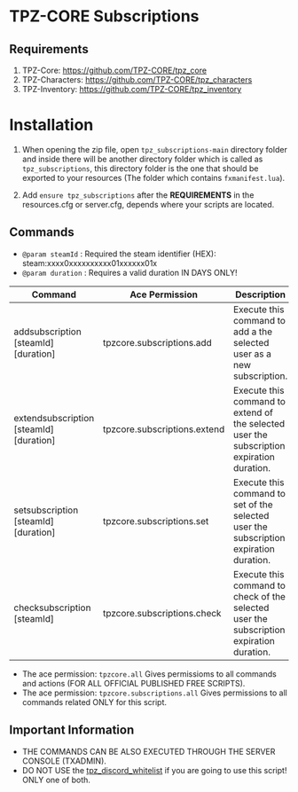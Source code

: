 # TPZ-CORE Subscriptions

## Requirements

1. TPZ-Core: https://github.com/TPZ-CORE/tpz_core
2. TPZ-Characters: https://github.com/TPZ-CORE/tpz_characters
3. TPZ-Inventory: https://github.com/TPZ-CORE/tpz_inventory

# Installation

1. When opening the zip file, open `tpz_subscriptions-main` directory folder and inside there will be another directory folder which is called as `tpz_subscriptions`, this directory folder is the one that should be exported to your resources (The folder which contains `fxmanifest.lua`).

2. Add `ensure tpz_subscriptions` after the **REQUIREMENTS** in the resources.cfg or server.cfg, depends where your scripts are located.

## Commands 

- `@param steamId`  : Required the steam identifier (HEX): steam:xxxx0xxxxxxxxxx01xxxxxx01x
- `@param duration` : Requires a valid duration IN DAYS ONLY!

| Command                                 | Ace Permission                     | Description                                                              |
|-----------------------------------------|------------------------------------|--------------------------------------------------------------------------|
| addsubscription [steamId] [duration]    | tpzcore.subscriptions.add          | Execute this command to add a the selected user as a new subscription.                     |
| extendsubscription [steamId] [duration] | tpzcore.subscriptions.extend       | Execute this command to extend of the selected user the subscription expiration duration.  |
| setsubscription [steamId] [duration]    | tpzcore.subscriptions.set          | Execute this command to set of the selected user the subscription expiration duration.     |
| checksubscription [steamId]             | tpzcore.subscriptions.check        | Execute this command to check of the selected user the subscription expiration duration.   |

- The ace permission: `tpzcore.all` Gives permissioms to all commands and actions (FOR ALL OFFICIAL PUBLISHED FREE SCRIPTS).
- The ace permission: `tpzcore.subscriptions.all` Gives permissions to all commands related ONLY for this script.

## Important Information

- THE COMMANDS CAN BE ALSO EXECUTED THROUGH THE SERVER CONSOLE (TXADMIN).
- DO NOT USE the [tpz_discord_whitelist](https://github.com/TPZ-CORE/tpz_discord_whitelist) if you are going to use this script! ONLY one of both.
